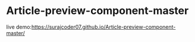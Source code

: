 # Article-preview-component-master
live demo:https://surajcoder07.github.io/Article-preview-component-master/
